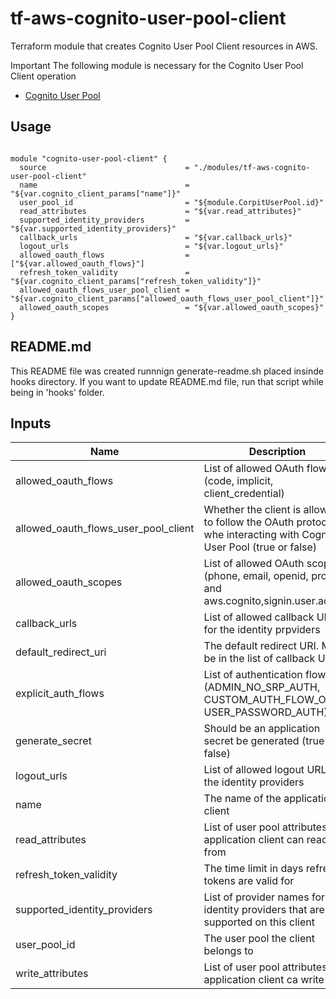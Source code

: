 # tf-aws-cognito-user-pool-client

Terraform module that creates Cognito User Pool Client resources in AWS.

Important
  The following module is necessary for the Cognito User Pool Client operation

* [Cognito User Pool](https://registry.terraform.io/modules/corpit-consulting-public/cognito-user-pool/aws/0.1.0)

## Usage

```hcl

module "cognito-user-pool-client" {
  source                               = "./modules/tf-aws-cognito-user-pool-client"
  name                                 = "${var.cognito_client_params["name"]}"
  user_pool_id                         = "${module.CorpitUserPool.id}"
  read_attributes                      = "${var.read_attributes}"
  supported_identity_providers         = "${var.supported_identity_providers}"
  callback_urls                        = "${var.callback_urls}"
  logout_urls                          = "${var.logout_urls}"
  allowed_oauth_flows                  = ["${var.allowed_oauth_flows}"]
  refresh_token_validity               = "${var.cognito_client_params["refresh_token_validity"]}"
  allowed_oauth_flows_user_pool_client = "${var.cognito_client_params["allowed_oauth_flows_user_pool_client"]}"
  allowed_oauth_scopes                 = "${var.allowed_oauth_scopes}"
}

```

## README.md
This README file was created runnnign generate-readme.sh placed insinde hooks directory.
If you want to update README.md file, run that script while being in 'hooks' folder.
## Inputs

| Name | Description | Type | Default | Required |
|------|-------------|:----:|:-----:|:-----:|
| allowed\_oauth\_flows | List of allowed OAuth flows (code, implicit, client_credential) | list | `<list>` | no |
| allowed\_oauth\_flows\_user\_pool\_client | Whether the client is allowed to follow the OAuth protocol whe interacting with Cognito User Pool (true or false) | string | `"true"` | no |
| allowed\_oauth\_scopes | List of allowed OAuth scopes (phone, email, openid, profile, and aws.cognito,signin.user.admin) | list | `<list>` | no |
| callback\_urls | List of allowed callback URLs for the identity prpviders | list | `<list>` | no |
| default\_redirect\_uri | The default redirect URI. Must be in the list of callback URLs | string | `""` | no |
| explicit\_auth\_flows | List of authentication flows (ADMIN_NO_SRP_AUTH, CUSTOM_AUTH_FLOW_ONLY, USER_PASSWORD_AUTH) | list | `<list>` | no |
| generate\_secret | Should be an application secret be generated (true or false) | string | `""` | no |
| logout\_urls | List of allowed logout URLs for the identity providers | list | `<list>` | no |
| name | The name of the application client | string | n/a | yes |
| read\_attributes | List of user pool attributes the application client can read from | list | `<list>` | no |
| refresh\_token\_validity | The time limit in days refresh tokens are valid for | string | `""` | no |
| supported\_identity\_providers | List of provider names for the identity providers that are supported on this client | list | `<list>` | no |
| user\_pool\_id | The user pool the client belongs to | string | n/a | yes |
| write\_attributes | List of user pool attributes the application client ca write to | list | `<list>` | no |


